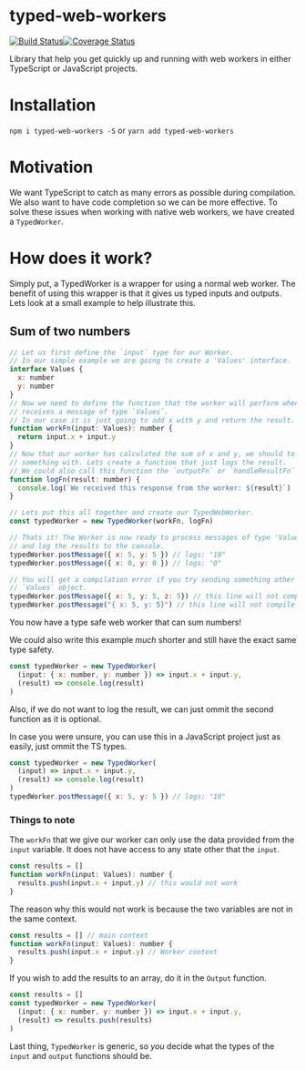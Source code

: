 # typed-web-workers
[![Build Status](https://travis-ci.org/AndersCan/typed-web-workers.svg?branch=master)](https://travis-ci.org/AndersCan/typed-web-workers)[![Coverage Status](https://coveralls.io/repos/github/AndersCan/typed-web-workers/badge.svg?branch=master)](https://coveralls.io/github/AndersCan/typed-web-workers?branch=master)

Library that help you get quickly up and running with web workers in either TypeScript or JavaScript projects.

# Installation
`npm i typed-web-workers -S` 
or
`yarn add typed-web-workers`

# Motivation
We want TypeScript to catch as many errors as possible during compilation. We also want to have code completion so we can be more effective. To solve these issues when working with native web workers, we have created a `TypedWorker`.

# How does it work?
Simply put, a TypedWorker is a wrapper for using a normal web worker. The benefit of using this wrapper is that it gives us typed inputs and outputs. Lets look at a small example to help illustrate this.

## Sum of two numbers
```javascript
// Let us first define the `input` type for our Worker.
// In our simple example we are going to create a 'Values' interface.
interface Values {
  x: number
  y: number
}
// Now we need to define the function that the worker will perform when it
// receives a message of type `Values`.
// In our case it is just going to add x with y and return the result.
function workFn(input: Values): number {
  return input.x + input.y
}
// Now that our worker has calculated the sum of x and y, we should to do
// something with. Lets create a function that just logs the result.
// We could also call this function the `outputFn` or `handleResultFn`
function logFn(result: number) {
  console.log(`We received this response from the worker: ${result}`)
}

// Lets put this all together and create our TypedWebWorker.
const typedWorker = new TypedWorker(workFn, logFn)

// Thats it! The Worker is now ready to process messages of type 'Values'
// and log the results to the console.
typedWorker.postMessage({ x: 5, y: 5 }) // logs: "10"
typedWorker.postMessage({ x: 0, y: 0 }) // logs: "0"

// You will get a compilation error if you try sending something other than a
// `Values` object.
typedWorker.postMessage({ x: 5, y: 5, z: 5}) // this line will not compile
typedWorker.postMessage("{ x: 5, y: 5}") // this line will not compile

```
You now have a type safe web worker that can sum numbers!

We could also write this example *much* shorter and still have the exact same type safety.
```javascript
const typedWorker = new TypedWorker(
  (input: { x: number, y: number }) => input.x + input.y,
  (result) => console.log(result)
)
```
Also, if we do not want to log the result, we can just ommit the second function as it is optional.

In case you were unsure, you can use this in a JavaScript project just as easily, just ommit the TS types.
```javascript
const typedWorker = new TypedWorker(
  (input) => input.x + input.y,
  (result) => console.log(result)
)
typedWorker.postMessage({ x: 5, y: 5 }) // logs: "10"

```
### Things to note
The `workFn` that we give our worker can only use the data provided from the `input` variable.
It does not have access to any state other that the `input`.
```javascript
const results = []
function workFn(input: Values): number {
  results.push(input.x + input.y) // this would not work
}
```
The reason why this would not work is because the two variables are not in the same context.
```javascript
const results = [] // main context
function workFn(input: Values): number {
  results.push(input.x + input.y) // Worker context
}
```
If you wish to add the results to an array, do it in the `Output` function.
```javascript
const results = []
const typedWorker = new TypedWorker(
  (input: { x: number, y: number }) => input.x + input.y,
  (result) => results.push(results)
)
```
Last thing, `TypedWorker` is generic, so *you* decide what the types of the `input` and `output` functions should be.
